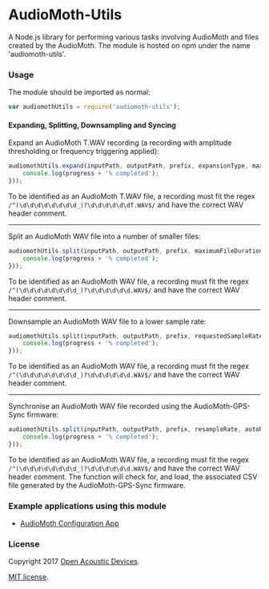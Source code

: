# AudioMoth-Utils #
A Node.js library for performing various tasks involving AudioMoth and files created by the AudioMoth. The module is hosted on npm under the name 'audiomoth-utils'.

### Usage ###

The module should be imported as normal:

```javascript
var audiomothUtils = require('audiomoth-utils');
```

#### Expanding, Splitting, Downsampling and Syncing ####

Expand an AudioMoth T.WAV recording (a recording with amplitude thresholding or frequency triggering applied):

```javascript
audiomothUtils.expand(inputPath, outputPath, prefix, expansionType, maximumFileDuration, generateSilentFiles, alignToSecondTransitions, (progress) => {
    console.log(progress + '% completed');
}));
```

To be identified as an AudioMoth T.WAV file, a recording must fit the regex `/^(\d\d\d\d\d\d\d\d_)?\d\d\d\d\d\dT.WAV$/` and have the correct WAV header comment.

---
Split an AudioMoth WAV file into a number of smaller files:

```javascript
audiomothUtils.split(inputPath, outputPath, prefix, maximumFileDuration, (progress) => {
    console.log(progress + '% completed');
}));
```

To be identified as an AudioMoth WAV file, a recording must fit the regex `/^(\d\d\d\d\d\d\d\d_)?\d\d\d\d\d\d.WAV$/` and have the correct WAV header comment.

---
Downsample an AudioMoth WAV file to a lower sample rate:

```javascript
audiomothUtils.split(inputPath, outputPath, prefix, requestedSampleRate, (progress) => {
    console.log(progress + '% completed');
}));
```

To be identified as an AudioMoth WAV file, a recording must fit the regex `/^(\d\d\d\d\d\d\d\d_)?\d\d\d\d\d\d.WAV$/` and have the correct WAV header comment.

---
Synchronise an AudioMoth WAV file recorded using the AudioMoth-GPS-Sync firmware:

```javascript
audiomothUtils.split(inputPath, outputPath, prefix, resampleRate, autoResolve, (progress) => {
    console.log(progress + '% completed');
}));
```

To be identified as an AudioMoth WAV file, a recording must fit the regex `/^(\d\d\d\d\d\d\d\d_)?\d\d\d\d\d\d.WAV$/` and have the correct WAV header comment. The function will check for, and load, the associated CSV file generated by the AudioMoth-GPS-Sync firmware.

### Example applications using this module ###
* [AudioMoth Configuration App](https://github.com/OpenAcousticDevices/AudioMoth-Configuration-App)

### License ###

Copyright 2017 [Open Acoustic Devices](http://www.openacousticdevices.info/).

[MIT license](http://www.openacousticdevices.info/license).
